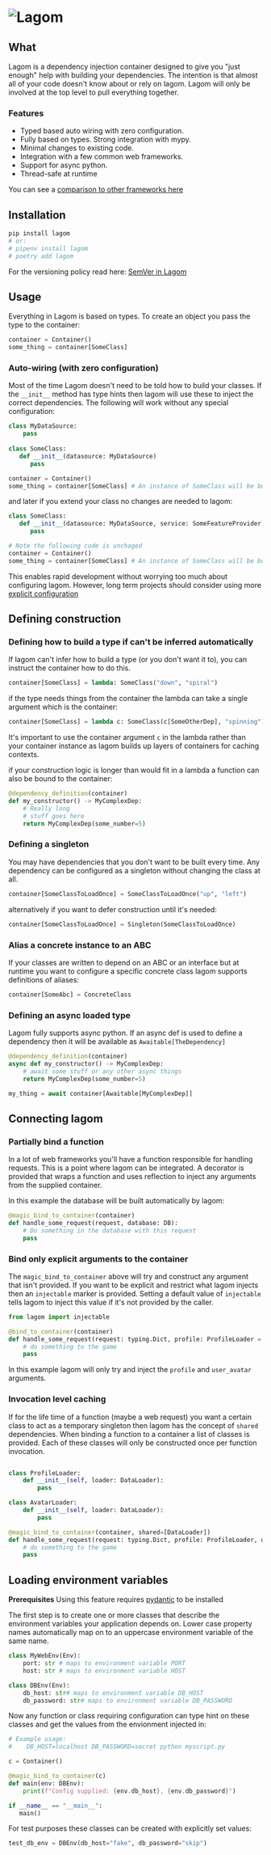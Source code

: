 # ![Lagom](./images/logo_and_text.png)

## What
Lagom is a dependency injection container designed to give you "just enough"
help with building your dependencies. The intention is that almost
all of your code doesn't know about or rely on lagom. Lagom will
only be involved at the top level to pull everything together.

### Features
 * Typed based auto wiring with zero configuration.
 * Fully based on types. Strong integration with mypy.
 * Minimal changes to existing code.
 * Integration with a few common web frameworks.
 * Support for async python.
 * Thread-safe at runtime
 
You can see a [comparison to other frameworks here](./comparison.md)

## Installation
```bash
pip install lagom
# or: 
# pipenv install lagom
# poetry add lagom
```

For the versioning policy read here: [SemVer in Lagom](./development_of_lagom.md#versioning-semver)

## Usage
Everything in Lagom is based on types. To create an object
you pass the type to the container:
```python
container = Container()
some_thing = container[SomeClass]
```

### Auto-wiring (with zero configuration)
Most of the time Lagom doesn't need to be told how to build your classes. If 
the `__init__` method has type hints then lagom will use these to inject
the correct dependencies. The following will work without any special configuration:

```python
class MyDataSource:
    pass
    
class SomeClass:
   def __init__(datasource: MyDataSource)
      pass

container = Container()
some_thing = container[SomeClass] # An instance of SomeClass will be built with an instance of MyDataSource provided
```

and later if you extend your class no changes are needed to lagom:

```python
class SomeClass:
   def __init__(datasource: MyDataSource, service: SomeFeatureProvider)
      pass

# Note the following code is unchaged
container = Container()
some_thing = container[SomeClass] # An instance of SomeClass will be built with an instance of MyDataSource provided
```

This enables rapid development without worrying too much about configuring lagom.
However, long term projects should consider using more [explicit configuration](explicit_definitions.md)

## Defining construction

### Defining how to build a type if can't be inferred automatically
If lagom can't infer how to build a type (or you don't want it to), you can instruct
the container how to do this.

```python
container[SomeClass] = lambda: SomeClass("down", "spiral")
```

if the type needs things from the container the lambda can take a
single argument which is the container:
```python
container[SomeClass] = lambda c: SomeClass(c[SomeOtherDep], "spinning")
```

It's important to use the container argument `c` in the lambda rather
than your container instance as lagom builds up layers of containers for
caching contexts.

if your construction logic is longer than would fit in a lambda a
function can also be bound to the container:
```python
@dependency_definition(container)
def my_constructor() -> MyComplexDep:
    # Really long
    # stuff goes here
    return MyComplexDep(some_number=5)
```

### Defining a singleton
You may have dependencies that you don't want to be built every time. Any
dependency can be configured as a singleton without changing the class at 
all.

```python
container[SomeClassToLoadOnce] = SomeClassToLoadOnce("up", "left")
```
alternatively if you want to defer construction until it's needed:

```python
container[SomeClassToLoadOnce] = Singleton(SomeClassToLoadOnce)
```

### Alias a concrete instance to an ABC
If your classes are written to depend on an ABC or an interface but at runtime
you want to configure a specific concrete class lagom supports definitions of aliases:

```python
container[SomeAbc] = ConcreteClass
```


### Defining an async loaded type
Lagom fully supports async python. If an async def is used to define a dependency then it
will be available as `Awaitable[TheDependency]`

```python
@dependency_definition(container)
async def my_constructor() -> MyComplexDep:
    # await some stuff or any other async things
    return MyComplexDep(some_number=5)

my_thing = await container[Awaitable[MyComplexDep]]

```


## Connecting lagom

### Partially bind a function
In a lot of web frameworks you'll have a function responsible for handling requests.
This is a point where lagom can be integrated. A decorator is provided that wraps
a function and uses reflection to inject any arguments from the supplied container.

In this example the database will be built automatically by lagom:

```python
@magic_bind_to_container(container)
def handle_some_request(request, database: DB):
    # Do something in the database with this request
    pass
```

### Bind only explicit arguments to the container
The `magic_bind_to_container` above will try and construct any argument that isn't provided. If you
want to be explicit and restrict what lagom injects then an `injectable` marker is provided. Setting
a default value of `injectable` tells lagom to inject this value if it's not provided by the caller.

```python
from lagom import injectable

@bind_to_container(container)
def handle_some_request(request: typing.Dict, profile: ProfileLoader = injectable, user_avatar: AvatarLoader = injectable):
    # do something to the game
    pass
```
In this example lagom will only try and inject the `profile` and `user_avatar` arguments.


### Invocation level caching
If for the life time of a function (maybe a web request) you want a certain class to act as a temporary singleton then
lagom has the concept of `shared` dependencies. When binding a function to a container a list of classes is provided. 
Each of these classes will only be constructed once per function invocation.

```python

class ProfileLoader:
    def __init__(self, loader: DataLoader):
        pass

class AvatarLoader:
    def __init__(self, loader: DataLoader):
        pass

@magic_bind_to_container(container, shared=[DataLoader])
def handle_some_request(request: typing.Dict, profile: ProfileLoader, user_avatar: AvatarLoader):
    # do something to the game
    pass
```

## Loading environment variables

**Prerequisites** Using this feature requires [pydantic](https://github.com/samuelcolvin/pydantic/) to be installed

The first step is to create one or more classes that describe the environment variables your application depends on.
Lower case property names automatically map on to an uppercase environment variable of the same name.

```python
class MyWebEnv(Env):
    port: str # maps to environment variable PORT 
    host: str # maps to environment variable HOST

class DBEnv(Env):
    db_host: str# maps to environment variable DB_HOST
    db_password: str# maps to environment variable DB_PASSWORD
```
Now any function or class requiring configuration can type hint on these classes and get the values from the envionment injected in:
```python
# Example usage:
#    DB_HOST=localhost DB_PASSWORD=secret python myscript.py

c = Container()

@magic_bind_to_container(c)
def main(env: DBEnv):
    print(f"Config supplied: {env.db_host}, {env.db_password}")

if __name__ == "__main__":
   main()
```

For test purposes these classes can be created with explicitly set values:
```python
test_db_env = DBEnv(db_host="fake", db_password="skip")
```
